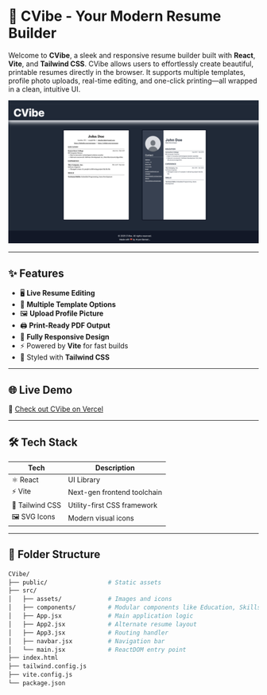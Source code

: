 # 🚀 CVibe - Your Modern Resume Builder

Welcome to **CVibe**, a sleek and responsive resume builder built with **React**, **Vite**, and **Tailwind CSS**. CVibe allows users to effortlessly create beautiful, printable resumes directly in the browser. It supports multiple templates, profile photo uploads, real-time editing, and one-click printing—all wrapped in a clean, intuitive UI.

![CVibe Banner](./src/assets/face.png) <!-- Replace with your actual image if available -->

---

## ✨ Features

- 🖥️ **Live Resume Editing**
- 🎨 **Multiple Template Options**
- 🖼️ **Upload Profile Picture**
- 🖨️ **Print-Ready PDF Output**
- 📱 **Fully Responsive Design**
- ⚡ Powered by **Vite** for fast builds
- 💅 Styled with **Tailwind CSS**

---

## 🌐 Live Demo

🔗 [Check out CVibe on Vercel](https://cvibe-pearl.vercel.app)

---

## 🛠️ Tech Stack

| Tech             | Description                  |
|------------------|------------------------------|
| ⚛️ React         | UI Library                   |
| ⚡ Vite          | Next-gen frontend toolchain  |
| 💨 Tailwind CSS | Utility-first CSS framework  |
| 🖼️ SVG Icons    | Modern visual icons          |

---

## 📂 Folder Structure

```bash
CVibe/
├── public/                 # Static assets
├── src/
│   ├── assets/             # Images and icons
│   ├── components/         # Modular components like Education, Skills, etc.
│   ├── App.jsx             # Main application logic
│   ├── App2.jsx            # Alternate resume layout
│   ├── App3.jsx            # Routing handler
│   ├── navbar.jsx          # Navigation bar
│   └── main.jsx            # ReactDOM entry point
├── index.html
├── tailwind.config.js
├── vite.config.js
└── package.json
